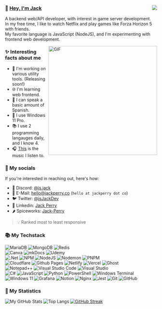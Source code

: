 <h3>
  👋 <a href="https://jackperry.co" target="_blank noref noreferrer">Hey, I'm Jack</a>
  <img src="https://komarev.com/ghpvc/?username=jsJack&label=Profile%20views&color=c464ed&style=flat" align="right">
</h3>

A backend web/API developer, with interest in game server development.\
In my free time, I like to watch Netflix and play games like Forza Horizon 5 with friends.\
My favorite language is JavaScript (NodeJS), and I'm experimenting with frontend web development.

<img align="right" width=360px alt="GIF" src="https://media1.giphy.com/media/citBl9yPwnUOs/giphy.gif"/>

### ✨ Interesting facts about me

* 🔧 I'm working on various utility tools. (Releasing soon!)
* 🌐 I'm learning web frontend.
* 💬 I can speak a basic amount of Spanish.
* 🌟 I use Windows 11 Pro.
* 📚 I use 2 programming langauges daily, and I know 4.
* 🎧 [This](https://www.last.fm/user/JackIsNotReal) is the music I listen to.

### 📧 My socials

If you're interested in reaching out, here's how:

* 💬 Discord: [@js.jack](https://discord.com/users/324596012955992065)
* 📧 E-Mail: [hello@jackperry.co](mailto:hello@jackperry.co) (`hello at jackperry dot co`)
* 🐦 Twitter: [@jsJackDev](https://x.com/jsjackdev)
* 🤝 Linkedin: [Jack Perry](https://www.linkedin.com/in/jxckperry/)
* 🌶️ Spiceworks: [Jack-Perry](https://community.spiceworks.com/people/jack-perry)

> 💡 Ranked most to least responsive

### 📚 My Techstack
![MariaDB](https://img.shields.io/badge/MariaDB-003545?style=for-the-badge&logo=mariadb&logoColor=white)
![MongoDB](https://img.shields.io/badge/MongoDB-%234ea94b.svg?style=for-the-badge&logo=mongodb&logoColor=white)
![Redis](https://img.shields.io/badge/redis-%23DD0031.svg?style=for-the-badge&logo=redis&logoColor=white)\
![Canva](https://img.shields.io/badge/Canva-%2300C4CC.svg?style=for-the-badge&logo=Canva&logoColor=white)
![mkDocs](https://img.shields.io/badge/mkDocs-%230288D1.svg?style=for-the-badge&logo=bookstack&logoColor=white)
![Udemy](https://img.shields.io/badge/Udemy-A435F0?style=for-the-badge&logo=Udemy&logoColor=white)\
![.Net](https://img.shields.io/badge/.NET-5C2D91?style=for-the-badge&logo=.net&logoColor=white)
![NPM](https://img.shields.io/badge/NPM-%23CB3837.svg?style=for-the-badge&logo=npm&logoColor=white)
![NodeJS](https://img.shields.io/badge/node.js-6DA55F?style=for-the-badge&logo=node.js&logoColor=white)
![Nodemon](https://img.shields.io/badge/NODEMON-%23323330.svg?style=for-the-badge&logo=nodemon&logoColor=%BBDEAD)
![PNPM](https://img.shields.io/badge/pnpm-%234a4a4a.svg?style=for-the-badge&logo=pnpm&logoColor=f69220)\
![Cloudflare](https://img.shields.io/badge/Cloudflare-F38020?style=for-the-badge&logo=Cloudflare&logoColor=white)
![Github Pages](https://img.shields.io/badge/github%20pages-121013?style=for-the-badge&logo=github&logoColor=white)
![Netlify](https://img.shields.io/badge/netlify-%23000000.svg?style=for-the-badge&logo=netlify&logoColor=#00C7B7)
![Vercel](https://img.shields.io/badge/vercel-%23000000.svg?style=for-the-badge&logo=vercel&logoColor=white)
![Ghost](https://img.shields.io/badge/ghost-000?style=for-the-badge&logo=ghost&logoColor=%23F7DF1E)\
![Notepad++](https://img.shields.io/badge/Notepad++-90E59A.svg?style=for-the-badge&logo=notepad%2b%2b&logoColor=black)
![Visual Studio Code](https://img.shields.io/badge/Visual%20Studio%20Code-0078d7.svg?style=for-the-badge&logo=visual-studio-code&logoColor=white)
![Visual Studio](https://img.shields.io/badge/Visual%20Studio-5C2D91.svg?style=for-the-badge&logo=visual-studio&logoColor=white)\
![C#](https://img.shields.io/badge/c%23-%23239120.svg?style=for-the-badge&logo=c-sharp&logoColor=white)
![JavaScript](https://img.shields.io/badge/javascript-%23323330.svg?style=for-the-badge&logo=javascript&logoColor=%23F7DF1E)
![Python](https://img.shields.io/badge/python-3670A0?style=for-the-badge&logo=python&logoColor=ffdd54)
![PowerShell](https://img.shields.io/badge/PowerShell-%235391FE.svg?style=for-the-badge&logo=powershell&logoColor=white)
![Windows Terminal](https://img.shields.io/badge/Windows%20Terminal-%234D4D4D.svg?style=for-the-badge&logo=windows-terminal&logoColor=white)\
![Windows 11](https://img.shields.io/badge/Windows%2011-%230079d5.svg?style=for-the-badge&logo=Windows%2011&logoColor=white)
![Grafana](https://img.shields.io/badge/grafana-%23F46800.svg?style=for-the-badge&logo=grafana&logoColor=white)
![Notion](https://img.shields.io/badge/Notion-%23000000.svg?style=for-the-badge&logo=notion&logoColor=white)
![Nginx](https://img.shields.io/badge/nginx-%23009639.svg?style=for-the-badge&logo=nginx&logoColor=white)
![Jest](https://img.shields.io/badge/-jest-%23C21325?style=for-the-badge&logo=jest&logoColor=white)
![Git](https://img.shields.io/badge/git-%23F05033.svg?style=for-the-badge&logo=git&logoColor=white)
![GitHub](https://img.shields.io/badge/github-%23121011.svg?style=for-the-badge&logo=github&logoColor=white)

### 🔢 My Statistics
![My GitHub Stats](https://gh-stats.jackperry.co/api?username=jsJack&show_icons=true&theme=dark#gh-dark-mode-only)
![Top Langs](https://gh-stats.jackperry.co/api/top-langs/?username=jsJack&hide=lua&layout=compact&theme=dark#gh-dark-mode-only)
[![GitHub Streak](https://github-readme-streak-stats-pi-gilt.vercel.app?user=jsJack&theme=dark&hide_border=true&date_format=M%20j%5B%2C%20Y%5D)](https://git.io/streak-stats)

<!-- ![My GitHub Stats Light Mode](https://gh-stats.jackperry.co/api?username=jsJack&show_icons=true&theme=default#gh-light-mode-only) -->
<!-- ![Top Langs Light Mode](https://gh-stats.jackperry.co/api/top-langs/?username=jsJack&hide=lua&layout=compact&theme=default#gh-light-mode-only) -->
<!-- [![GitHub Streak Light Mode](https://github-readme-streak-stats-pi-gilt.vercel.app?user=jsJack&theme=default&hide_border=true&date_format=M%20j%5B%2C%20Y%5D)](https://git.io/streak-stats) -->
